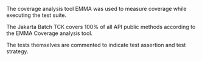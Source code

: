 The coverage analysis tool EMMA was used to measure coverage while executing the test suite.

The Jakarta Batch TCK covers 100% of all API public methods according to the EMMA Coverage analysis tool.

The tests themselves are commented to indicate test assertion and test strategy.
